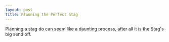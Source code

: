 ```yaml
---
layout: post
title: Planning the Perfect Stag
---
```


Planning a stag do can seem like a daunting process, after all it is the Stag's big send off.  
